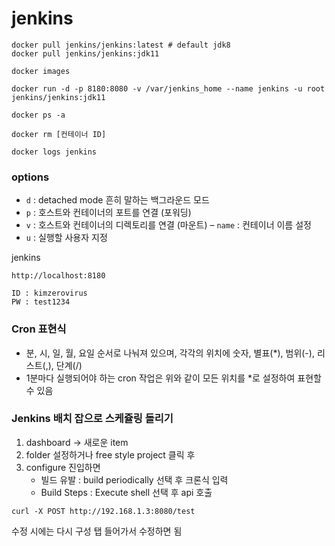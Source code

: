 # jenkins

```shell
docker pull jenkins/jenkins:latest # default jdk8
docker pull jenkins/jenkins:jdk11

docker images

docker run -d -p 8180:8080 -v /var/jenkins_home --name jenkins -u root jenkins/jenkins:jdk11

docker ps -a

docker rm [컨테이너 ID]

docker logs jenkins
```

### options
- `d` : detached mode 흔히 말하는 백그라운드 모드
- `p` : 호스트와 컨테이너의 포트를 연결 (포워딩)
- `v` : 호스트와 컨테이너의 디렉토리를 연결 (마운트)
– `name` : 컨테이너 이름 설정
- `u` : 실행할 사용자 지정

jenkins
```shell
http://localhost:8180

ID : kimzerovirus
PW : test1234
```

### Cron 표현식
- 분, 시, 일, 월, 요일 순서로 나눠져 있으며, 각각의 위치에 숫자, 별표(*), 범위(-), 리스트(,), 단계(/)
- 1분마다 실행되어야 하는 cron 작업은 위와 같이 모든 위치를 *로 설정하여 표현할 수 있음

### Jenkins 배치 잡으로 스케쥴링 돌리기
1. dashboard -> 새로운 item
2. folder 설정하거나 free style project 클릭 후
3. configure 진입하면
    - 빌드 유발 : build periodically 선택 후 크론식 입력
    - Build Steps : Execute shell 선택 후 api 호출
```shell
curl -X POST http://192.168.1.3:8080/test
```
수정 시에는 다시 구성 탭 들어가서 수정하면 됨 
